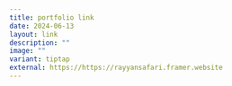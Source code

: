 ```yaml
---
title: portfolio link
date: 2024-06-13
layout: link
description: ""
image: ""
variant: tiptap
external: https://https://rayyansafari.framer.website
---
```

